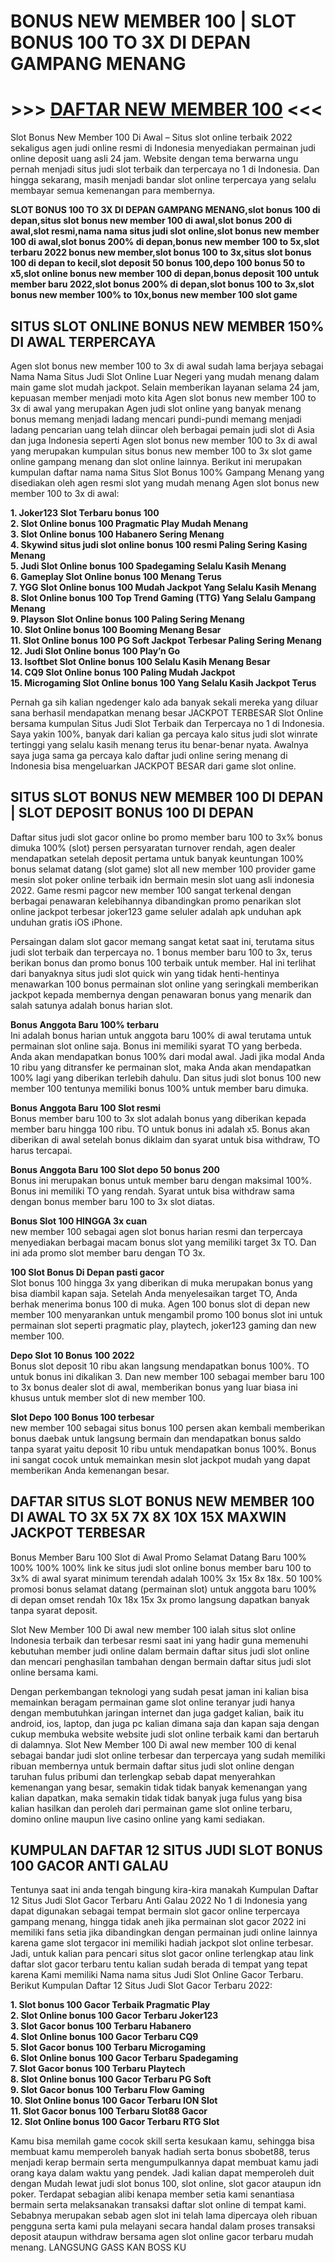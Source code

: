 BONUS NEW MEMBER 100 | SLOT BONUS 100 TO 3X DI DEPAN GAMPANG MENANG
===================================================================

\>>> [DAFTAR NEW MEMBER 100](https://rebrand.ly/JOINLT88SPORT) <<<
==================================================================

Slot Bonus New Member 100 Di Awal – Situs slot online terbaik 2022 sekaligus agen judi online resmi di Indonesia menyediakan permainan judi online deposit uang asli 24 jam. Website dengan tema berwarna ungu pernah menjadi situs judi slot terbaik dan terpercaya no 1 di Indonesia. Dan hingga sekarang, masih menjadi bandar slot online terpercaya yang selalu membayar semua kemenangan para membernya.

**SLOT BONUS 100 TO 3X DI DEPAN GAMPANG MENANG,slot bonus 100 di depan,situs slot bonus new member 100 di awal,slot bonus 200 di awal,slot resmi,nama nama situs judi slot online,slot bonus new member 100 di awal,slot bonus 200% di depan,bonus new member 100 to 5x,slot terbaru 2022 bonus new member,slot bonus 100 to 3x,situs slot bonus 100 di depan to kecil,slot deposit 50 bonus 100,depo 100 bonus 50 to x5,slot online bonus new member 100 di depan,bonus deposit 100 untuk member baru 2022,slot bonus 200% di depan,slot bonus 100 to 3x,slot bonus new member 100% to 10x,bonus new member 100 slot game**

SITUS SLOT ONLINE BONUS NEW MEMBER 150% DI AWAL TERPERCAYA
----------------------------------------------------------

Agen slot bonus new member 100 to 3x di awal sudah lama berjaya sebagai Nama Nama Situs Judi Slot Online Luar Negeri yang mudah menang dalam main game slot mudah jackpot. Selain memberikan layanan selama 24 jam, kepuasan member menjadi moto kita Agen slot bonus new member 100 to 3x di awal yang merupakan Agen judi slot online yang banyak menang bonus memang menjadi ladang mencari pundi-pundi memang menjadi ladang pencarian uang telah diincar oleh berbagai pemain judi slot di Asia dan juga Indonesia seperti Agen slot bonus new member 100 to 3x di awal yang merupakan kumpulan situs bonus new member 100 to 3x slot game online gampang menang dan slot online lainnya. Berikut ini merupakan kumpulan daftar nama nama Situs Slot Bonus 100% Gampang Menang yang disediakan oleh agen resmi slot yang mudah menang Agen slot bonus new member 100 to 3x di awal:

**1\. Joker123 Slot Terbaru bonus 100**  
**2\. Slot Online bonus 100 Pragmatic Play Mudah Menang**  
**3\. Slot Online bonus 100 Habanero Sering Menang**  
**4\. Skywind situs judi slot online bonus 100 resmi Paling Sering Kasing Menang**  
**5\. Judi Slot Online bonus 100 Spadegaming Selalu Kasih Menang**  
**6\. Gameplay Slot Online bonus 100 Menang Terus**  
**7\. YGG Slot Online bonus 100 Mudah Jackpot Yang Selalu Kasih Menang**  
**8\. Slot Online bonus 100 Top Trend Gaming (TTG) Yang Selalu Gampang Menang**  
**9\. Playson Slot Online bonus 100 Paling Sering Menang**  
**10\. Slot Online bonus 100 Booming Menang Besar**  
**11\. Slot Online bonus 100 PG Soft Jackpot Terbesar Paling Sering Menang**  
**12\. Judi Slot Online bonus 100 Play’n Go**  
**13\. Isoftbet Slot Online bonus 100 Selalu Kasih Menang Besar**  
**14\. CQ9 Slot Online bonus 100 Paling Mudah Jackpot**  
**15\. Microgaming Slot Online bonus 100 Yang Selalu Kasih Jackpot Terus**

Pernah ga sih kalian ngedenger kalo ada banyak sekali mereka yang diluar sana berhasil mendapatkan menang besar JACKPOT TERBESAR Slot Online bersama kumpulan Situs Judi Slot Terbaik dan Terpercaya no 1 di Indonesia. Saya yakin 100%, banyak dari kalian ga percaya kalo situs judi slot winrate tertinggi yang selalu kasih menang terus itu benar-benar nyata. Awalnya saya juga sama ga percaya kalo daftar judi online sering menang di Indonesia bisa mengeluarkan JACKPOT BESAR dari game slot online.

SITUS SLOT BONUS NEW MEMBER 100 DI DEPAN | SLOT DEPOSIT BONUS 100 DI DEPAN
--------------------------------------------------------------------------

Daftar situs judi slot gacor online bo promo member baru 100 to 3x% bonus dimuka 100% (slot) persen persyaratan turnover rendah, agen dealer mendapatkan setelah deposit pertama untuk banyak keuntungan 100% bonus selamat datang (slot game) slot all new member 100 provider game mesin slot poker online terbaik idn bermain mesin slot uang asli indonesia 2022. Game resmi pagcor new member 100 sangat terkenal dengan berbagai penawaran kelebihannya dibandingkan promo penarikan slot online jackpot terbesar joker123 game seluler adalah apk unduhan apk unduhan gratis iOS iPhone.

Persaingan dalam slot gacor memang sangat ketat saat ini, terutama situs judi slot terbaik dan terpercaya no. 1 bonus member baru 100 to 3x, terus berikan bonus dan promo bonus 100 terbaik untuk member. Hal ini terlihat dari banyaknya situs judi slot quick win yang tidak henti-hentinya menawarkan 100 bonus permainan slot online yang seringkali memberikan jackpot kepada membernya dengan penawaran bonus yang menarik dan salah satunya adalah bonus harian slot.

**Bonus Anggota Baru 100% terbaru**  
Ini adalah bonus harian untuk anggota baru 100% di awal terutama untuk permainan slot online saja. Bonus ini memiliki syarat TO yang berbeda. Anda akan mendapatkan bonus 100% dari modal awal. Jadi jika modal Anda 10 ribu yang ditransfer ke permainan slot, maka Anda akan mendapatkan 100% lagi yang diberikan terlebih dahulu. Dan situs judi slot bonus 100 new member 100 tentunya memiliki bonus 100% untuk member baru dimuka.

**Bonus Anggota Baru 100 Slot resmi**  
Bonus member baru 100 to 3x slot adalah bonus yang diberikan kepada member baru hingga 100 ribu. TO untuk bonus ini adalah x5. Bonus akan diberikan di awal setelah bonus diklaim dan syarat untuk bisa withdraw, TO harus tercapai.

**Bonus Anggota Baru 100 Slot depo 50 bonus 200**  
Bonus ini merupakan bonus untuk member baru dengan maksimal 100%. Bonus ini memiliki TO yang rendah. Syarat untuk bisa withdraw sama dengan bonus member baru 100 to 3x slot diatas.

**Bonus Slot 100 HINGGA 3x cuan**  
new member 100 sebagai agen slot bonus harian resmi dan terpercaya menyediakan berbagai macam bonus slot yang memiliki target 3x TO. Dan ini ada promo slot member baru dengan TO 3x.

**100 Slot Bonus Di Depan pasti gacor**  
Slot bonus 100 hingga 3x yang diberikan di muka merupakan bonus yang bisa diambil kapan saja. Setelah Anda menyelesaikan target TO, Anda berhak menerima bonus 100 di muka. Agen 100 bonus slot di depan new member 100 menyarankan untuk mengambil promo 100 bonus slot ini untuk permainan slot seperti pragmatic play, playtech, joker123 gaming dan new member 100.

**Depo Slot 10 Bonus 100 2022**  
Bonus slot deposit 10 ribu akan langsung mendapatkan bonus 100%. TO untuk bonus ini dikalikan 3. Dan new member 100 sebagai member baru 100 to 3x bonus dealer slot di awal, memberikan bonus yang luar biasa ini khusus untuk member slot di new member 100.

**Slot Depo 100 Bonus 100 terbesar**  
new member 100 sebagai situs bonus 100 persen akan kembali memberikan bonus daebak untuk langsung bermain dan mendapatkan bonus saldo tanpa syarat yaitu deposit 10 ribu untuk mendapatkan bonus 100%. Bonus ini sangat cocok untuk memainkan mesin slot jackpot mudah yang dapat memberikan Anda kemenangan besar.

DAFTAR SITUS SLOT BONUS NEW MEMBER 100 DI AWAL TO 3X 5X 7X 8X 10X 15X MAXWIN JACKPOT TERBESAR
---------------------------------------------------------------------------------------------

Bonus Member Baru 100 Slot di Awal Promo Selamat Datang Baru 100% 100% 100% 100% link ke situs judi slot online bonus member baru 100 to 3x% di awal syarat minimum terendah adalah 100% 3x 15x 8x 18x. 50 100% promosi bonus selamat datang (permainan slot) untuk anggota baru 100% di depan omset rendah 10x 18x 15x 3x promo langsung dapatkan banyak tanpa syarat deposit.

Slot New Member 100 Di awal new member 100 ialah situs slot online Indonesia terbaik dan terbesar resmi saat ini yang hadir guna memenuhi kebutuhan member judi online dalam bermain daftar situs judi slot online dan mencari penghasilan tambahan dengan bermain daftar situs judi slot online bersama kami.

Dengan perkembangan teknologi yang sudah pesat jaman ini kalian bisa memainkan beragam permainan game slot online teranyar judi hanya dengan membutuhkan jaringan internet dan juga gadget kalian, baik itu android, ios, laptop, dan juga pc kalian dimana saja dan kapan saja dengan cukup membuka website website judi slot online terbaik kami dan bertaruh di dalamnya. Slot New Member 100 Di awal new member 100 di kenal sebagai bandar judi slot online terbesar dan terpercaya yang sudah memiliki ribuan membernya untuk bermain daftar situs judi slot online dengan taruhan fulus pribumi dan terlengkap sebab dapat menyerahkan kemenangan yang besar, semakin tidak tidak banyak kemenangan yang kalian dapatkan, maka semakin tidak tidak banyak juga fulus yang bisa kalian hasilkan dan peroleh dari permainan game slot online terbaru, domino online maupun live casino online yang kami sediakan.

KUMPULAN DAFTAR 12 SITUS JUDI SLOT BONUS 100 GACOR ANTI GALAU
-------------------------------------------------------------

Tentunya saat ini anda tengah bingung kira-kira manakah Kumpulan Daftar 12 Situs Judi Slot Gacor Terbaru Anti Galau 2022 No 1 di Indonesia yang dapat digunakan sebagai tempat bermain slot gacor online terpercaya gampang menang, hingga tidak aneh jika permainan slot gacor 2022 ini memiliki fans setia jika dibandingkan dengan permainan judi online lainnya karena game slot tergacor ini memiliki hadiah jackpot slot online terbesar. Jadi, untuk kalian para pencari situs slot gacor online terlengkap atau link daftar slot gacor terbaru tentu kalian sudah berada di tempat yang tepat karena Kami memiliki Nama nama situs Judi Slot Online Gacor Terbaru. Berikut Kumpulan Daftar 12 Situs Judi Slot Gacor Terbaru 2022:

**1\. Slot bonus 100 Gacor Terbaik Pragmatic Play**  
**2\. Slot Online bonus 100 Gacor Terbaru Joker123**  
**3\. Slot Gacor bonus 100 Terbaru Habanero**  
**4\. Slot Online bonus 100 Gacor Terbaru CQ9**  
**5\. Slot Gacor bonus 100 Terbaru Microgaming**  
**6\. Slot Online bonus 100 Gacor Terbaru Spadegaming**  
**7\. Slot Gacor bonus 100 Terbaru Playtech**  
**8\. Slot Online bonus 100 Gacor Terbaru PG Soft**  
**9\. Slot Gacor bonus 100 Terbaru Flow Gaming**  
**10\. Slot Online bonus 100 Gacor Terbaru ION Slot**  
**11\. Slot Gacor bonus 100 Terbaru Slot88 Gacor**  
**12\. Slot Online bonus 100 Gacor Terbaru RTG Slot**

Kamu bisa memilah game cocok skill serta kesukaan kamu, sehingga bisa membuat kamu memperoleh banyak hadiah serta bonus sbobet88, terus menjadi kerap bermain serta mengumpulkannya dapat membuat kamu jadi orang kaya dalam waktu yang pendek. Jadi kalian dapat memperoleh duit dengan Mudah lewat judi slot bonus 100, slot online, slot gacor ataupun idn poker. Terdapat sebagian alibi kenapa member setia kami senantiasa bermain serta melaksanakan transaksi daftar slot online di tempat kami. Sebabnya merupakan sebab agen slot ini telah lama dipercaya oleh ribuan pengguna serta kami pula melayani secara handal dalam proses transaksi deposit ataupun withdraw bersama agen slot online gacor terbaru mudah menang. LANGSUNG GASS KAN BOSS KU

